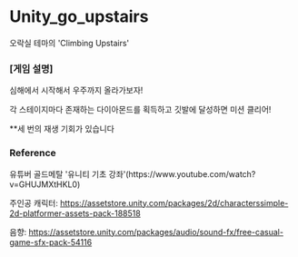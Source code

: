 # Unity_go_upstairs

오락실 테마의 'Climbing Upstairs'
### **[게임 설명]**

심해에서 시작해서 우주까지 올라가보자!

각 스테이지마다 존재하는 다이아몬드를 획득하고 깃발에 달성하면 미션 클리어!

**세 번의 재생 기회가 있습니다

<h3>Reference</h3>
유튜버 골드메탈 '유니티 기초 강좌'(https://www.youtube.com/watch?v=GHUJMXtHKL0)

주인공 캐릭터: https://assetstore.unity.com/packages/2d/characterssimple-2d-platformer-assets-pack-188518

음향: https://assetstore.unity.com/packages/audio/sound-fx/free-casual-game-sfx-pack-54116
